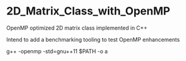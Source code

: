 # 2D_Matrix_Class_with_OpenMP
OpenMP optimized 2D matrix class implemented in C++

Intend to add a benchmarking tooling to test OpenMP enhancements

g++ -openmp  -std=gnu++11 $PATH  -o a

